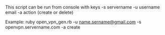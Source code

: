 This script can be run from console with keys 
-s servername
-u username email
-a action (create or delete)

Example:
ruby open_vpn_gen.rb -u name.sername@gmail.com -s openvpn.servername.com -a create
